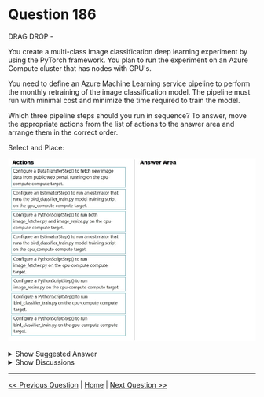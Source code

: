 # Question 186

DRAG DROP -

You create a multi-class image classification deep learning experiment by using the PyTorch framework. You plan to run the experiment on an Azure Compute cluster that has nodes with GPU's.

You need to define an Azure Machine Learning service pipeline to perform the monthly retraining of the image classification model. The pipeline must run with minimal cost and minimize the time required to train the model.

Which three pipeline steps should you run in sequence? To answer, move the appropriate actions from the list of actions to the answer area and arrange them in the correct order.

Select and Place:

![Question Image](../images/q186_q_0015400001.png)

<details>
  <summary>Show Suggested Answer</summary>

<img src="../images/q186_ans_0_0015500001.png" alt="Answer Image"><br>

<p>Step 1: Configure a DataTransferStep() to fetch new image dataג€¦</p>
<p>Step 2: Configure a PythonScriptStep() to run image_resize.y on the cpu-compute compute target.</p>
<p>Step 3: Configure the EstimatorStep() to run training script on the gpu_compute computer target.</p>
<p>The PyTorch estimator provides a simple way of launching a PyTorch training job on a compute target.</p>
<p>Reference:</p>
<p>https://docs.microsoft.com/en-us/azure/machine-learning/how-to-train-pytorch</p>

</details>

<details>
  <summary>Show Discussions</summary>

<blockquote><p><strong>chaudha4</strong> <code>(Thu 04 Nov 2021 16:29)</code> - <em>Upvotes: 17</em></p><p>Hope we don&#x27;t see this question in exam since it is covering topics that are all deprecated.</p></blockquote>
<blockquote><p><strong>ning</strong> <code>(Fri 18 Nov 2022 13:38)</code> - <em>Upvotes: 6</em></p><p>I think the answer is correct, though it might not in the scope of test any more

1. Fetch whole / big image
2. Break into small / tile images
3. Run training models</p></blockquote>
<blockquote><p><strong>haby</strong> <code>(Wed 26 Jun 2024 19:55)</code> - <em>Upvotes: 4</em></p><p>EstimatorStep is deprecated, it&#x27;s recommended to use PythonSriptStep or CommandStep.

For now(2023-12), I will take :

1. Configure a PythonScriptStep() to run image_fetcher.py on the cpu-compute compute target.
2. Configure a PythonScriptStep() to run image_resize.py on the cpu-compute compute target.
3. Configure an PythonScriptStep() to run an estimator that runs the bird_classifier_train.py model training script on the gpu_compute compute target.</p></blockquote>
<blockquote><p><strong>NullVoider_0</strong> <code>(Wed 19 Jun 2024 11:03)</code> - <em>Upvotes: 1</em></p><p>Based on the requirements to minimize cost and training time for the image classification retraining pipeline, the three steps that should be configured are:

4. Configure a PythonScriptStep() to run image_fetcher.py on the cpu-compute compute target.
5. Configure a PythonScriptStep() to run image_resize.py on the cpu-compute compute target.
6. Configure an EstimatorStep() to run an estimator that runs the bird_classifier_train.py model training script on the gpu_compute compute target.</p></blockquote>
<blockquote><p><strong>giusecozza</strong> <code>(Tue 07 Mar 2023 07:48)</code> - <em>Upvotes: 3</em></p><p>I&#x27;m afraid the first step is wrong, since DataTransferStep is used only to move data between datastores, not fetching data from the web.

https://docs.microsoft.com/en-us/python/api/azureml-pipeline-steps/azureml.pipeline.steps.data_transfer_step.datatransferstep?view=azure-ml-py</p></blockquote>

<blockquote><p><strong>chevyli</strong> <code>(Tue 28 Feb 2023 06:50)</code> - <em>Upvotes: 3</em></p><p>Look correct</p></blockquote>
<blockquote><p><strong>luisbenitez_14</strong> <code>(Tue 13 Dec 2022 04:10)</code> - <em>Upvotes: 1</em></p><p>Estimator is deprecated. PythonScript is the correct 3rd step</p></blockquote>

</details>

---

[<< Previous Question](question_185.md) | [Home](../index.md) | [Next Question >>](question_187.md)
